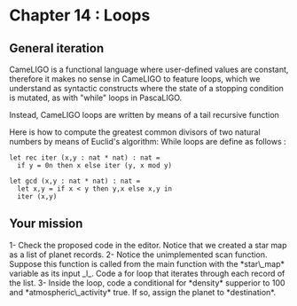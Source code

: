# Chapter 14 : Loops

<dialog character="pilot">Captain, now that we left the atmosphere of earth, we should scan nearby star systems for alien activity. We know that the Xenomorphs like planets with high density, usually above 100 g/cm³ and that their machines trigger atmospheric activity. You should trigger a scan with these parameters.</dialog>


## General iteration

CameLIGO is a functional language where user-defined values are constant, therefore it makes no sense in CameLIGO to feature loops, which we understand as syntactic constructs where the state of a stopping condition is mutated, as with "while" loops in PascaLIGO.

Instead, CameLIGO loops are written by means of a tail recursive function

Here is how to compute the greatest common divisors of two natural numbers by means of Euclid's algorithm:
While loops are define as follows :

```
let rec iter (x,y : nat * nat) : nat =
  if y = 0n then x else iter (y, x mod y)

let gcd (x,y : nat * nat) : nat =
  let x,y = if x < y then y,x else x,y in
  iter (x,y)
```

## Your mission

<!-- prettier-ignore -->1- Check the proposed code in the editor. Notice that we created a star map as a list of planet records.

<!-- prettier-ignore -->2- Notice the unimplemented scan function. Suppose this function is called from the main function with the *star\_map* variable as its input _l_. Code a for loop that iterates through each record of the list.

<!-- prettier-ignore -->3- Inside the loop, code a conditional for *density* supperior to 100 and *atmospheric\_activity* true. If so, assign the planet to *destination*.
